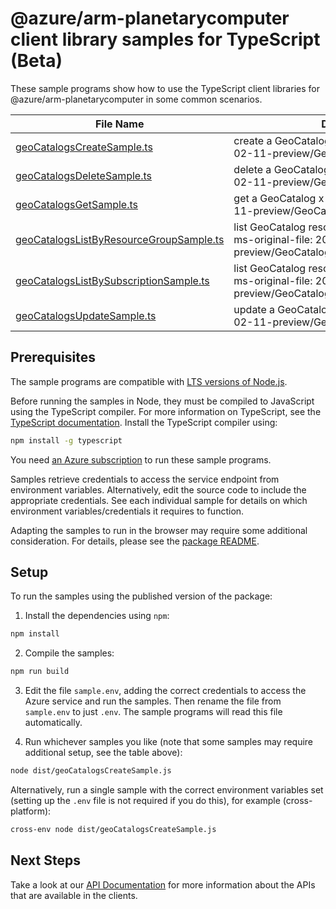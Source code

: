 # @azure/arm-planetarycomputer client library samples for TypeScript (Beta)

These sample programs show how to use the TypeScript client libraries for @azure/arm-planetarycomputer in some common scenarios.

| **File Name**                                                                   | **Description**                                                                                                         |
| ------------------------------------------------------------------------------- | ----------------------------------------------------------------------------------------------------------------------- |
| [geoCatalogsCreateSample.ts][geocatalogscreatesample]                           | create a GeoCatalog x-ms-original-file: 2025-02-11-preview/GeoCatalogs_Create.json                                      |
| [geoCatalogsDeleteSample.ts][geocatalogsdeletesample]                           | delete a GeoCatalog x-ms-original-file: 2025-02-11-preview/GeoCatalogs_Delete.json                                      |
| [geoCatalogsGetSample.ts][geocatalogsgetsample]                                 | get a GeoCatalog x-ms-original-file: 2025-02-11-preview/GeoCatalogs_Get.json                                            |
| [geoCatalogsListByResourceGroupSample.ts][geocatalogslistbyresourcegroupsample] | list GeoCatalog resources by resource group x-ms-original-file: 2025-02-11-preview/GeoCatalogs_ListByResourceGroup.json |
| [geoCatalogsListBySubscriptionSample.ts][geocatalogslistbysubscriptionsample]   | list GeoCatalog resources by subscription ID x-ms-original-file: 2025-02-11-preview/GeoCatalogs_ListBySubscription.json |
| [geoCatalogsUpdateSample.ts][geocatalogsupdatesample]                           | update a GeoCatalog x-ms-original-file: 2025-02-11-preview/GeoCatalogs_Update.json                                      |

## Prerequisites

The sample programs are compatible with [LTS versions of Node.js](https://github.com/nodejs/release#release-schedule).

Before running the samples in Node, they must be compiled to JavaScript using the TypeScript compiler. For more information on TypeScript, see the [TypeScript documentation][typescript]. Install the TypeScript compiler using:

```bash
npm install -g typescript
```

You need [an Azure subscription][freesub] to run these sample programs.

Samples retrieve credentials to access the service endpoint from environment variables. Alternatively, edit the source code to include the appropriate credentials. See each individual sample for details on which environment variables/credentials it requires to function.

Adapting the samples to run in the browser may require some additional consideration. For details, please see the [package README][package].

## Setup

To run the samples using the published version of the package:

1. Install the dependencies using `npm`:

```bash
npm install
```

2. Compile the samples:

```bash
npm run build
```

3. Edit the file `sample.env`, adding the correct credentials to access the Azure service and run the samples. Then rename the file from `sample.env` to just `.env`. The sample programs will read this file automatically.

4. Run whichever samples you like (note that some samples may require additional setup, see the table above):

```bash
node dist/geoCatalogsCreateSample.js
```

Alternatively, run a single sample with the correct environment variables set (setting up the `.env` file is not required if you do this), for example (cross-platform):

```bash
cross-env node dist/geoCatalogsCreateSample.js
```

## Next Steps

Take a look at our [API Documentation][apiref] for more information about the APIs that are available in the clients.

[geocatalogscreatesample]: https://github.com/Azure/azure-sdk-for-js/blob/main/sdk/planetarycomputer/arm-planetarycomputer/samples/v1-beta/typescript/src/geoCatalogsCreateSample.ts
[geocatalogsdeletesample]: https://github.com/Azure/azure-sdk-for-js/blob/main/sdk/planetarycomputer/arm-planetarycomputer/samples/v1-beta/typescript/src/geoCatalogsDeleteSample.ts
[geocatalogsgetsample]: https://github.com/Azure/azure-sdk-for-js/blob/main/sdk/planetarycomputer/arm-planetarycomputer/samples/v1-beta/typescript/src/geoCatalogsGetSample.ts
[geocatalogslistbyresourcegroupsample]: https://github.com/Azure/azure-sdk-for-js/blob/main/sdk/planetarycomputer/arm-planetarycomputer/samples/v1-beta/typescript/src/geoCatalogsListByResourceGroupSample.ts
[geocatalogslistbysubscriptionsample]: https://github.com/Azure/azure-sdk-for-js/blob/main/sdk/planetarycomputer/arm-planetarycomputer/samples/v1-beta/typescript/src/geoCatalogsListBySubscriptionSample.ts
[geocatalogsupdatesample]: https://github.com/Azure/azure-sdk-for-js/blob/main/sdk/planetarycomputer/arm-planetarycomputer/samples/v1-beta/typescript/src/geoCatalogsUpdateSample.ts
[apiref]: https://learn.microsoft.com/javascript/api/@azure/arm-planetarycomputer?view=azure-node-preview
[freesub]: https://azure.microsoft.com/free/
[package]: https://github.com/Azure/azure-sdk-for-js/tree/main/sdk/planetarycomputer/arm-planetarycomputer/README.md
[typescript]: https://www.typescriptlang.org/docs/home.html
